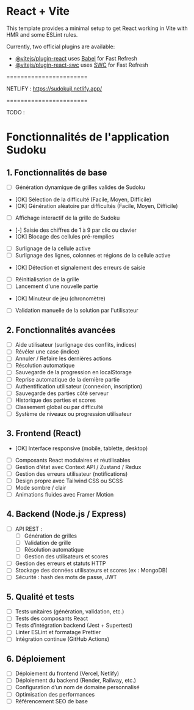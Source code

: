 # React + Vite

This template provides a minimal setup to get React working in Vite with HMR and some ESLint rules.

Currently, two official plugins are available:

- [@vitejs/plugin-react](https://github.com/vitejs/vite-plugin-react/blob/main/packages/plugin-react/README.md) uses [Babel](https://babeljs.io/) for Fast Refresh
- [@vitejs/plugin-react-swc](https://github.com/vitejs/vite-plugin-react-swc) uses [SWC](https://swc.rs/) for Fast Refresh

=======================

NETLIFY : https://sudokujl.netlify.app/ 


=======================

TODO : 
# Fonctionnalités de l'application Sudoku

## 1. Fonctionnalités de base
- [ ] Génération dynamique de grilles valides de Sudoku
- [OK] Sélection de la difficulté (Facile, Moyen, Difficile)
- [OK] Génération aléatoire par difficultés (Facile, Moyen, Difficile)
- [ ] Affichage interactif de la grille de Sudoku
- [-] Saisie des chiffres de 1 à 9 par clic ou clavier
- [OK] Blocage des cellules pré-remplies
- [ ] Surlignage de la cellule active
- [ ] Surlignage des lignes, colonnes et régions de la cellule active
- [OK] Détection et signalement des erreurs de saisie
- [ ] Réinitialisation de la grille
- [ ] Lancement d'une nouvelle partie
- [OK] Minuteur de jeu (chronomètre)
- [ ] Validation manuelle de la solution par l'utilisateur

## 2. Fonctionnalités avancées
- [ ] Aide utilisateur (surlignage des conflits, indices)
- [ ] Révéler une case (indice)
- [ ] Annuler / Refaire les dernières actions
- [ ] Résolution automatique
- [ ] Sauvegarde de la progression en localStorage
- [ ] Reprise automatique de la dernière partie
- [ ] Authentification utilisateur (connexion, inscription)
- [ ] Sauvegarde des parties côté serveur
- [ ] Historique des parties et scores
- [ ] Classement global ou par difficulté
- [ ] Système de niveaux ou progression utilisateur

## 3. Frontend (React)
- [OK] Interface responsive (mobile, tablette, desktop)
- [ ] Composants React modulaires et réutilisables
- [ ] Gestion d’état avec Context API / Zustand / Redux
- [ ] Gestion des erreurs utilisateur (notifications)
- [ ] Design propre avec Tailwind CSS ou SCSS
- [ ] Mode sombre / clair
- [ ] Animations fluides avec Framer Motion

## 4. Backend (Node.js / Express)
- [ ] API REST :
    - [ ] Génération de grilles
    - [ ] Validation de grille
    - [ ] Résolution automatique
    - [ ] Gestion des utilisateurs et scores
- [ ] Gestion des erreurs et statuts HTTP
- [ ] Stockage des données utilisateurs et scores (ex : MongoDB)
- [ ] Sécurité : hash des mots de passe, JWT

## 5. Qualité et tests
- [ ] Tests unitaires (génération, validation, etc.)
- [ ] Tests des composants React
- [ ] Tests d’intégration backend (Jest + Supertest)
- [ ] Linter ESLint et formatage Prettier
- [ ] Intégration continue (GitHub Actions)

## 6. Déploiement
- [ ] Déploiement du frontend (Vercel, Netlify)
- [ ] Déploiement du backend (Render, Railway, etc.)
- [ ] Configuration d’un nom de domaine personnalisé
- [ ] Optimisation des performances
- [ ] Référencement SEO de base
